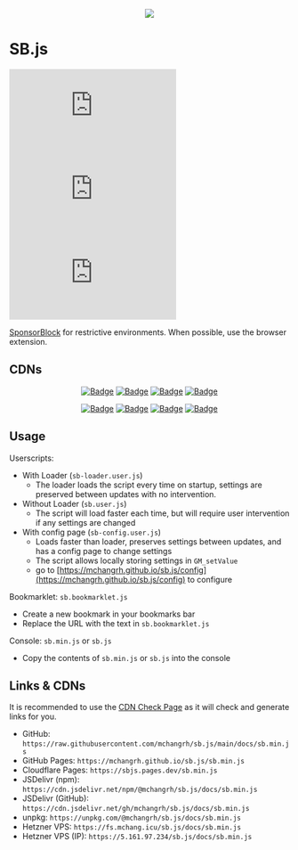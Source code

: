 <p align="center"><img src="docs/icon.png"></p>

# SB.js
![GitHub file size in bytes](https://img.shields.io/github/size/mchangrh/sb.js/docs/sb.js)
![GitHub file size in bytes](https://img.shields.io/github/size/mchangrh/sb.js/docs/sb.min.js?label=size%20%28min%29)
![GitHub package.json version](https://img.shields.io/github/package-json/v/mchangrh/sb.js)

[SponsorBlock](https://github.com/ajayyy/SponsorBlock) for restrictive environments. When possible, use the browser extension.

## CDNs
<p align="center">
    <a href="https://mchangrh.github.io/sb.js"><img src="https://img.shields.io/static/v1?label=%20&message=GitHub%20Pages&color=222&logo=GitHub%20Pages" alt="Badge"></img></a>
    <a href="https://sbjs.pages.dev"><img src="https://img.shields.io/static/v1?label=%20&message=Cloudflare%20Pages&color=222&logo=Cloudflare%20Pages" alt="Badge"></img></a>
    <a href="https://cdn.mchang.xyz/sb.js/"><img src="https://img.shields.io/static/v1?label=%20&message=Cloudflare%20R2&color=222&logo=Cloudflare" alt="Badge"></img></a>
    <a href="https://fs.mchang.icu/sb.js/docs/"><img src="https://img.shields.io/static/v1?label=%20&message=Hetzner%20VPS&color=222&logo=hetzner" alt="Badge"></img></a>
</p>
<p align="center">
  <a href="https://raw.githubusercontent.com/mchangrh/sb.js/main/docs/sb.min.js"><img src="https://img.shields.io/static/v1?label=%20&message=GitHub&color=222&logo=GitHub" alt="Badge"></img></a>
    <a href="https://cdn.jsdelivr.net/gh/mchangrh/sb.js/docs/"><img src="https://img.shields.io/static/v1?label=%20&message=JSDelivr%20%20(GitHub)&color=222&logo=jsDelivr" alt="Badge"></img></a>
    <a href="https://cdn.jsdelivr.net/npm/@mchangrh/sb.js/docs/"><img src="https://img.shields.io/static/v1?label=%20&message=JSDelivr%20%20(npm)&color=222&logo=jsDelivr" alt="Badge"></img></a>
    <a href="https://unpkg.com/@mchangrh/sb.js/docs/"><img src="https://img.shields.io/static/v1?label=%20&message=unpkg&color=222&logo=npm" alt="Badge"></img></a>
</p>

## Usage
Userscripts:
  - With Loader (`sb-loader.user.js`)
    - The loader loads the script every time on startup, settings are preserved between updates with no intervention.
  - Without Loader (`sb.user.js`)
    - The script will load faster each time, but will require user intervention if any settings are changed
  - With config page (`sb-config.user.js`)
    - Loads faster than loader, preserves settings between updates, and has a config page to change settings 
    - The script allows locally storing settings in `GM_setValue`
    - go to [https://mchangrh.github.io/sb.js/config](https://mchangrh.github.io/sb.js/config) to configure

Bookmarklet: `sb.bookmarklet.js`
- Create a new bookmark in your bookmarks bar
- Replace the URL with the text in `sb.bookmarklet.js`

Console: `sb.min.js` or `sb.js`
- Copy the contents of `sb.min.js` or `sb.js` into the console

## Links & CDNs
It is recommended to use the [CDN Check Page](docs/index.html) as it will check and generate links for you.
- GitHub: `https://raw.githubusercontent.com/mchangrh/sb.js/main/docs/sb.min.js`
- GitHub Pages: `https://mchangrh.github.io/sb.js/sb.min.js`
- Cloudflare Pages: `https://sbjs.pages.dev/sb.min.js`
- JSDelivr (npm): `https://cdn.jsdelivr.net/npm/@mchangrh/sb.js/docs/sb.min.js`
- JSDelivr (GitHub): `https://cdn.jsdelivr.net/gh/mchangrh/sb.js/docs/sb.min.js`
- unpkg: `https://unpkg.com/@mchangrh/sb.js/docs/sb.min.js`
- Hetzner VPS: `https://fs.mchang.icu/sb.js/docs/sb.min.js`
- Hetzner VPS (IP): `https://5.161.97.234/sb.js/docs/sb.min.js`